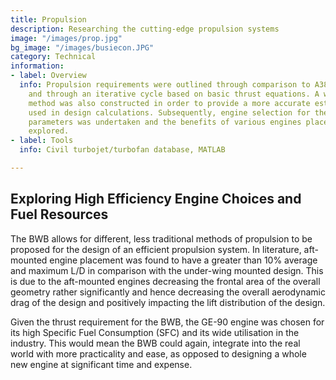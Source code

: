 ```yaml
---
title: Propulsion
description: Researching the cutting-edge propulsion systems
image: "/images/prop.jpg"
bg_image: "/images/busiecon.JPG"
category: Technical
information:
- label: Overview
  info: Propulsion requirements were outlined through comparison to A380 performance
    and through an iterative cycle based on basic thrust equations. A weight estimation
    method was also constructed in order to provide a more accurate estimate to be
    used in design calculations. Subsequently, engine selection for the required calculated
    parameters was undertaken and the benefits of various engines placements were
    explored.
- label: Tools
  info: Civil turbojet/turbofan database, MATLAB

---
```

## Exploring High Efficiency Engine Choices and Fuel Resources

The BWB allows for different, less traditional methods of propulsion to be proposed for the design of an efficient propulsion system. In literature, aft-mounted engine placement was found to have a greater than 10% average and maximum L/D in comparison with the under-wing mounted design. This is due to the aft-mounted engines decreasing the frontal area of the overall geometry rather significantly and hence decreasing the overall aerodynamic drag of the design and positively impacting the lift distribution of the design.

Given the thrust requirement for the BWB, the GE-90 engine was chosen for its high Specific Fuel Consumption (SFC) and its wide utilisation in the industry. This would mean the BWB could again, integrate into the real world with more practicality and ease, as opposed to designing a whole new engine at significant time and expense.